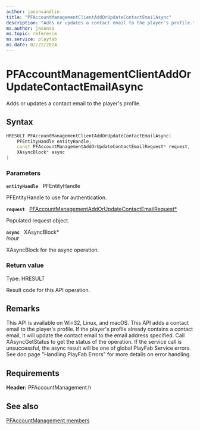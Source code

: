 ```yaml
---
author: jasonsandlin
title: "PFAccountManagementClientAddOrUpdateContactEmailAsync"
description: "Adds or updates a contact email to the player's profile."
ms.author: jasonsa
ms.topic: reference
ms.service: playfab
ms.date: 02/22/2024
---
```


# PFAccountManagementClientAddOrUpdateContactEmailAsync  

Adds or updates a contact email to the player's profile.  

## Syntax  
  
```cpp
HRESULT PFAccountManagementClientAddOrUpdateContactEmailAsync(  
    PFEntityHandle entityHandle,  
    const PFAccountManagementAddOrUpdateContactEmailRequest* request,  
    XAsyncBlock* async  
)  
```  
  
### Parameters  
  
**`entityHandle`** &nbsp; PFEntityHandle  
  
PFEntityHandle to use for authentication.  
  
**`request`** &nbsp; [PFAccountManagementAddOrUpdateContactEmailRequest*](../../pfaccountmanagementtypes/structs/pfaccountmanagementaddorupdatecontactemailrequest.md)  
  
Populated request object.  
  
**`async`** &nbsp; XAsyncBlock*  
*_Inout_*  
  
XAsyncBlock for the async operation.  
  
  
### Return value
Type: HRESULT
  
Result code for this API operation.
  
## Remarks  
  
This API is available on Win32, Linux, and macOS. This API adds a contact email to the player's profile. If the player's profile already contains a contact email, it will update the contact email to the email address specified. Call XAsyncGetStatus to get the status of the operation. If the service call is unsuccessful, the async result will be one of global PlayFab Service errors. See doc page "Handling PlayFab Errors" for more details on error handling.
  
## Requirements  
  
**Header:** PFAccountManagement.h
  
## See also  
[PFAccountManagement members](../pfaccountmanagement_members.md)  

  
  
